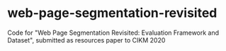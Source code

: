 # web-page-segmentation-revisited
Code for "Web Page Segmentation Revisited: Evaluation Framework and Dataset", submitted as resources paper to CIKM 2020
